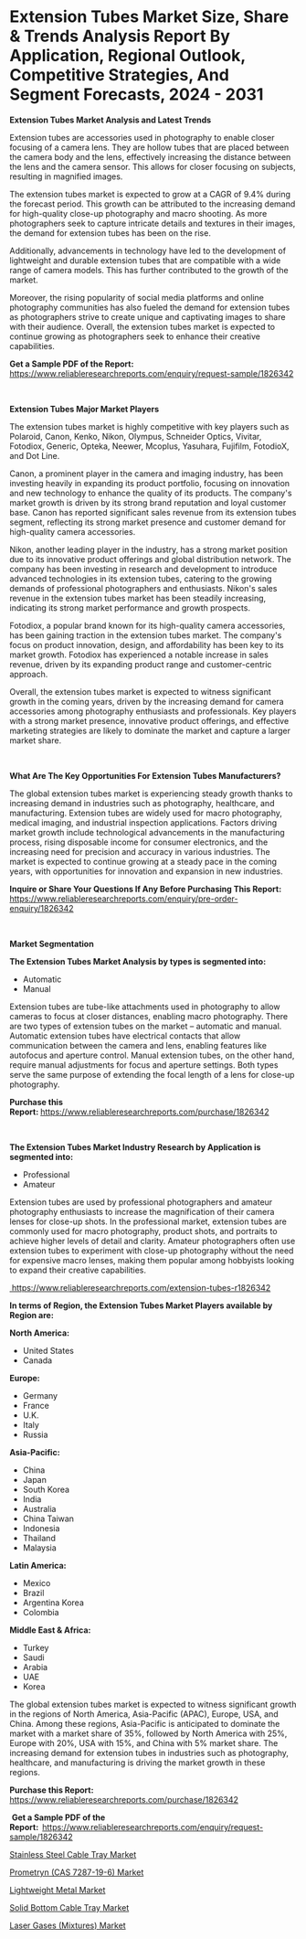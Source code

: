 <p><h1>Extension Tubes Market Size, Share & Trends Analysis Report By Application, Regional Outlook, Competitive Strategies, And Segment Forecasts, 2024 - 2031</h1></p><p><strong>Extension Tubes Market Analysis and Latest Trends</strong></p>
<p><p>Extension tubes are accessories used in photography to enable closer focusing of a camera lens. They are hollow tubes that are placed between the camera body and the lens, effectively increasing the distance between the lens and the camera sensor. This allows for closer focusing on subjects, resulting in magnified images.</p><p>The extension tubes market is expected to grow at a CAGR of 9.4% during the forecast period. This growth can be attributed to the increasing demand for high-quality close-up photography and macro shooting. As more photographers seek to capture intricate details and textures in their images, the demand for extension tubes has been on the rise.</p><p>Additionally, advancements in technology have led to the development of lightweight and durable extension tubes that are compatible with a wide range of camera models. This has further contributed to the growth of the market.</p><p>Moreover, the rising popularity of social media platforms and online photography communities has also fueled the demand for extension tubes as photographers strive to create unique and captivating images to share with their audience. Overall, the extension tubes market is expected to continue growing as photographers seek to enhance their creative capabilities.</p></p>
<p><strong>Get a Sample PDF of the Report:&nbsp;</strong> <a href="https://www.reliableresearchreports.com/enquiry/request-sample/1826342">https://www.reliableresearchreports.com/enquiry/request-sample/1826342</a></p>
<p>&nbsp;</p>
<p><strong>Extension Tubes Major Market Players</strong></p>
<p><p>The extension tubes market is highly competitive with key players such as Polaroid, Canon, Kenko, Nikon, Olympus, Schneider Optics, Vivitar, Fotodiox, Generic, Opteka, Neewer, Mcoplus, Yasuhara, Fujifilm, FotodioX, and Dot Line. </p><p>Canon, a prominent player in the camera and imaging industry, has been investing heavily in expanding its product portfolio, focusing on innovation and new technology to enhance the quality of its products. The company's market growth is driven by its strong brand reputation and loyal customer base. Canon has reported significant sales revenue from its extension tubes segment, reflecting its strong market presence and customer demand for high-quality camera accessories.</p><p>Nikon, another leading player in the industry, has a strong market position due to its innovative product offerings and global distribution network. The company has been investing in research and development to introduce advanced technologies in its extension tubes, catering to the growing demands of professional photographers and enthusiasts. Nikon's sales revenue in the extension tubes market has been steadily increasing, indicating its strong market performance and growth prospects.</p><p>Fotodiox, a popular brand known for its high-quality camera accessories, has been gaining traction in the extension tubes market. The company's focus on product innovation, design, and affordability has been key to its market growth. Fotodiox has experienced a notable increase in sales revenue, driven by its expanding product range and customer-centric approach.</p><p>Overall, the extension tubes market is expected to witness significant growth in the coming years, driven by the increasing demand for camera accessories among photography enthusiasts and professionals. Key players with a strong market presence, innovative product offerings, and effective marketing strategies are likely to dominate the market and capture a larger market share.</p></p>
<p>&nbsp;</p>
<p><strong>What Are The Key Opportunities For Extension Tubes Manufacturers?</strong></p>
<p><p>The global extension tubes market is experiencing steady growth thanks to increasing demand in industries such as photography, healthcare, and manufacturing. Extension tubes are widely used for macro photography, medical imaging, and industrial inspection applications. Factors driving market growth include technological advancements in the manufacturing process, rising disposable income for consumer electronics, and the increasing need for precision and accuracy in various industries. The market is expected to continue growing at a steady pace in the coming years, with opportunities for innovation and expansion in new industries.</p></p>
<p><strong>Inquire or Share Your Questions If Any Before Purchasing This Report:</strong> <a href="https://www.reliableresearchreports.com/enquiry/pre-order-enquiry/1826342">https://www.reliableresearchreports.com/enquiry/pre-order-enquiry/1826342</a></p>
<p>&nbsp;</p>
<p><strong>Market Segmentation</strong></p>
<p><strong>The Extension Tubes Market Analysis by types is segmented into:</strong></p>
<p><ul><li>Automatic</li><li>Manual</li></ul></p>
<p><p>Extension tubes are tube-like attachments used in photography to allow cameras to focus at closer distances, enabling macro photography. There are two types of extension tubes on the market – automatic and manual. Automatic extension tubes have electrical contacts that allow communication between the camera and lens, enabling features like autofocus and aperture control. Manual extension tubes, on the other hand, require manual adjustments for focus and aperture settings. Both types serve the same purpose of extending the focal length of a lens for close-up photography.</p></p>
<p><strong>Purchase this Report:&nbsp;</strong><a href="https://www.reliableresearchreports.com/purchase/1826342">https://www.reliableresearchreports.com/purchase/1826342</a></p>
<p>&nbsp;</p>
<p><strong>The Extension Tubes Market Industry Research by Application is segmented into:</strong></p>
<p><ul><li>Professional</li><li>Amateur</li></ul></p>
<p><p>Extension tubes are used by professional photographers and amateur photography enthusiasts to increase the magnification of their camera lenses for close-up shots. In the professional market, extension tubes are commonly used for macro photography, product shots, and portraits to achieve higher levels of detail and clarity. Amateur photographers often use extension tubes to experiment with close-up photography without the need for expensive macro lenses, making them popular among hobbyists looking to expand their creative capabilities.</p></p>
<p><a href="https://www.reliableresearchreports.com/extension-tubes-r1826342">&nbsp;https://www.reliableresearchreports.com/extension-tubes-r1826342</a></p>
<p><strong>In terms of Region, the Extension Tubes Market Players available by Region are:</strong></p>
<p>
    <p> <strong> North America: </strong>
        <ul>
            <li>United States</li>
            <li>Canada</li>
        </ul>
        </p> 
    <p> <strong> Europe: </strong>
        <ul>
            <li>Germany</li>
            <li>France</li>
            <li>U.K.</li>
            <li>Italy</li>
            <li>Russia</li>
        </ul>
        </p> 
    <p> <strong> Asia-Pacific: </strong>
        <ul>
            <li>China</li>
            <li>Japan</li>
            <li>South Korea</li>
            <li>India</li>
            <li>Australia</li>
            <li>China Taiwan</li>
            <li>Indonesia</li>
            <li>Thailand</li>
            <li>Malaysia</li>
        </ul>
        </p> 
    <p> <strong> Latin America: </strong>
        <ul>
            <li>Mexico</li>
            <li>Brazil</li>
            <li>Argentina Korea</li>
            <li>Colombia</li>
        </ul>
        </p> 
    <p> <strong> Middle East & Africa: </strong>
        <ul>
            <li>Turkey</li>
            <li>Saudi</li>
            <li>Arabia</li>
            <li>UAE</li>
            <li>Korea</li>
        </ul>
    </p>
    </p>
<p><p>The global extension tubes market is expected to witness significant growth in the regions of North America, Asia-Pacific (APAC), Europe, USA, and China. Among these regions, Asia-Pacific is anticipated to dominate the market with a market share of 35%, followed by North America with 25%, Europe with 20%, USA with 15%, and China with 5% market share. The increasing demand for extension tubes in industries such as photography, healthcare, and manufacturing is driving the market growth in these regions.</p></p>
<p><strong>Purchase this Report: </strong><a href="https://www.reliableresearchreports.com/purchase/1826342">https://www.reliableresearchreports.com/purchase/1826342</a></p>
<p>&nbsp;<strong>Get a Sample PDF of the Report:&nbsp;&nbsp;</strong><a href="https://www.reliableresearchreports.com/enquiry/request-sample/1826342">https://www.reliableresearchreports.com/enquiry/request-sample/1826342</a></p>
<p><strong></strong></p>
<p><p><a href="https://github.com/shotows/Market-Research-Report-List-2/blob/main/stainless-steel-cable-tray-market.md">Stainless Steel Cable Tray Market</a></p><p><a href="https://www.linkedin.com/pulse/prometryn-cas-7287-19-6-market-size-furnishes-valuable-hdfsc?trackingId=eXN%2FsCN5MmrDS8731WDNGQ%3D%3D">Prometryn (CAS 7287-19-6) Market</a></p><p><a href="https://issuu.com/reportprime-2/docs/lightweight-metal-market-size-2030.pptx">Lightweight Metal Market</a></p><p><a href="https://github.com/beatblasta/Market-Research-Report-List-3/blob/main/solid-bottom-cable-tray-market.md">Solid Bottom Cable Tray Market</a></p><p><a href="https://www.linkedin.com/pulse/laser-gases-mixtures-market-size-share-amp-trends-analysis-report-cu90c?trackingId=O4ut%2Fq%2BhMrYkTi42fk8AeQ%3D%3D">Laser Gases (Mixtures) Market</a></p></p>